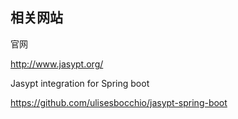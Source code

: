 

## 相关网站

官网

http://www.jasypt.org/



Jasypt integration for Spring boot

https://github.com/ulisesbocchio/jasypt-spring-boot